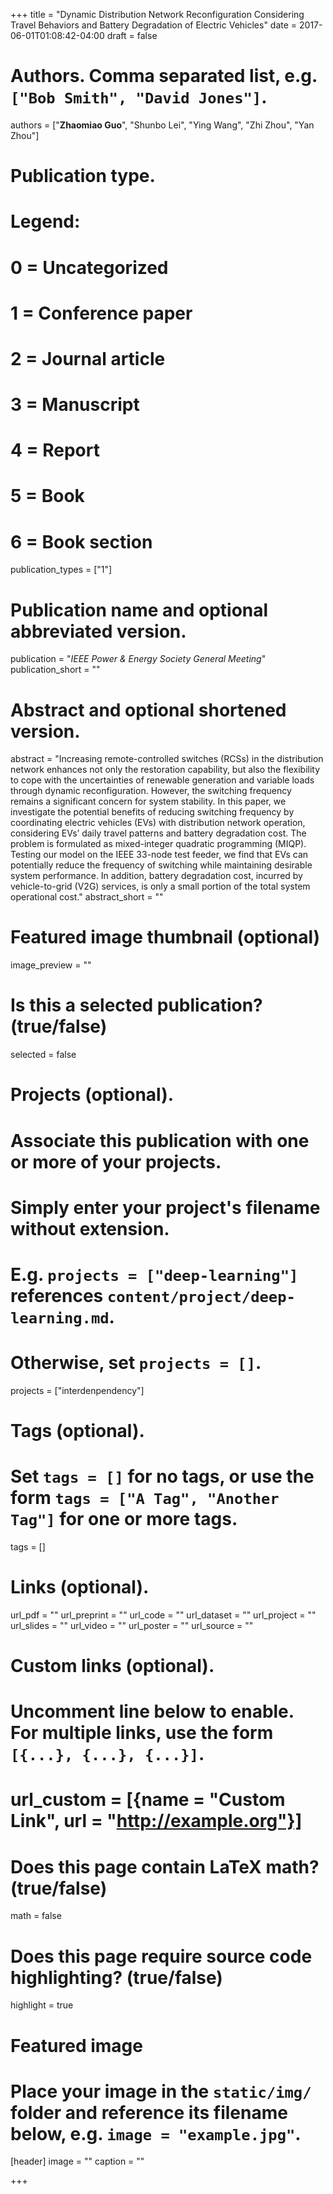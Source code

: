 +++
title = "Dynamic Distribution Network Reconfiguration Considering Travel Behaviors and Battery Degradation of Electric Vehicles"
date = 2017-06-01T01:08:42-04:00
draft = false

# Authors. Comma separated list, e.g. `["Bob Smith", "David Jones"]`.
authors = ["**Zhaomiao Guo**", "Shunbo Lei", "Ying Wang", "Zhi Zhou", "Yan Zhou"]

# Publication type.
# Legend:
# 0 = Uncategorized
# 1 = Conference paper
# 2 = Journal article
# 3 = Manuscript
# 4 = Report
# 5 = Book
# 6 = Book section
publication_types = ["1"]

# Publication name and optional abbreviated version.
publication = "*IEEE Power & Energy Society General Meeting*"
publication_short = ""

# Abstract and optional shortened version.
abstract = "Increasing remote-controlled switches (RCSs) in the distribution network enhances not only the restoration capability, but also the flexibility to cope with the uncertainties of renewable generation and variable loads through dynamic reconfiguration. However, the switching frequency remains a significant concern for system stability. In this paper, we investigate the potential benefits of reducing switching frequency by coordinating electric vehicles (EVs) with distribution network operation, considering EVs’ daily travel patterns and battery degradation cost. The problem is formulated as mixed-integer quadratic programming (MIQP). Testing our model on the IEEE 33-node test feeder, we find that EVs can potentially reduce the frequency of switching while maintaining desirable system performance. In addition, battery degradation cost, incurred by vehicle-to-grid (V2G) services, is only a small portion of the total system operational cost."
abstract_short = ""

# Featured image thumbnail (optional)
image_preview = ""

# Is this a selected publication? (true/false)
selected = false

# Projects (optional).
#   Associate this publication with one or more of your projects.
#   Simply enter your project's filename without extension.
#   E.g. `projects = ["deep-learning"]` references `content/project/deep-learning.md`.
#   Otherwise, set `projects = []`.
projects = ["interdenpendency"]

# Tags (optional).
#   Set `tags = []` for no tags, or use the form `tags = ["A Tag", "Another Tag"]` for one or more tags.
tags = []

# Links (optional).
url_pdf = ""
url_preprint = ""
url_code = ""
url_dataset = ""
url_project = ""
url_slides = ""
url_video = ""
url_poster = ""
url_source = ""

# Custom links (optional).
#   Uncomment line below to enable. For multiple links, use the form `[{...}, {...}, {...}]`.
# url_custom = [{name = "Custom Link", url = "http://example.org"}]

# Does this page contain LaTeX math? (true/false)
math = false

# Does this page require source code highlighting? (true/false)
highlight = true

# Featured image
# Place your image in the `static/img/` folder and reference its filename below, e.g. `image = "example.jpg"`.
[header]
image = ""
caption = ""

+++
